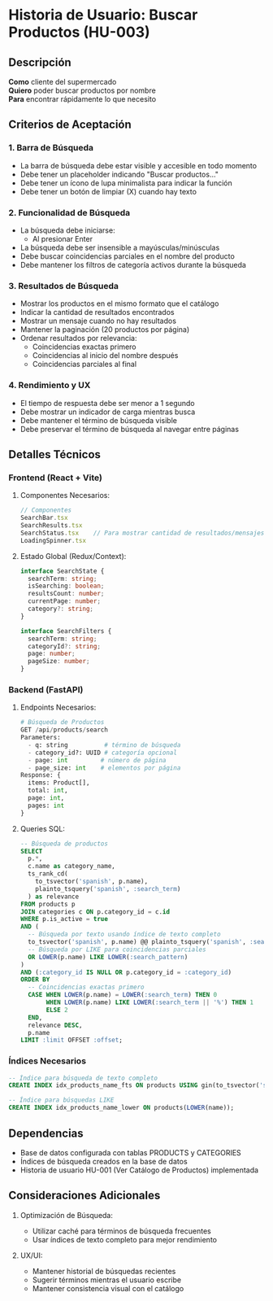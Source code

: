 # Historia de Usuario: Buscar Productos (HU-003)

## Descripción
**Como** cliente del supermercado  
**Quiero** poder buscar productos por nombre  
**Para** encontrar rápidamente lo que necesito

## Criterios de Aceptación

### 1. Barra de Búsqueda
- La barra de búsqueda debe estar visible y accesible en todo momento
- Debe tener un placeholder indicando "Buscar productos..."
- Debe tener un ícono de lupa minimalista para indicar la función
- Debe tener un botón de limpiar (X) cuando hay texto

### 2. Funcionalidad de Búsqueda
- La búsqueda debe iniciarse:
  - Al presionar Enter
- La búsqueda debe ser insensible a mayúsculas/minúsculas
- Debe buscar coincidencias parciales en el nombre del producto
- Debe mantener los filtros de categoría activos durante la búsqueda

### 3. Resultados de Búsqueda
- Mostrar los productos en el mismo formato que el catálogo
- Indicar la cantidad de resultados encontrados
- Mostrar un mensaje cuando no hay resultados
- Mantener la paginación (20 productos por página)
- Ordenar resultados por relevancia:
  - Coincidencias exactas primero
  - Coincidencias al inicio del nombre después
  - Coincidencias parciales al final

### 4. Rendimiento y UX
- El tiempo de respuesta debe ser menor a 1 segundo
- Debe mostrar un indicador de carga mientras busca
- Debe mantener el término de búsqueda visible
- Debe preservar el término de búsqueda al navegar entre páginas

## Detalles Técnicos

### Frontend (React + Vite)
1. Componentes Necesarios:
   ```typescript
   // Componentes
   SearchBar.tsx
   SearchResults.tsx
   SearchStatus.tsx    // Para mostrar cantidad de resultados/mensajes
   LoadingSpinner.tsx
   ```

2. Estado Global (Redux/Context):
   ```typescript
   interface SearchState {
     searchTerm: string;
     isSearching: boolean;
     resultsCount: number;
     currentPage: number;
     category?: string;
   }

   interface SearchFilters {
     searchTerm: string;
     categoryId?: string;
     page: number;
     pageSize: number;
   }
   ```

### Backend (FastAPI)
1. Endpoints Necesarios:
   ```python
   # Búsqueda de Productos
   GET /api/products/search
   Parameters:
     - q: string          # término de búsqueda
     - category_id?: UUID # categoría opcional
     - page: int         # número de página
     - page_size: int    # elementos por página
   Response: {
     items: Product[],
     total: int,
     page: int,
     pages: int
   }
   ```

2. Queries SQL:
   ```sql
   -- Búsqueda de productos
   SELECT 
     p.*,
     c.name as category_name,
     ts_rank_cd(
       to_tsvector('spanish', p.name),
       plainto_tsquery('spanish', :search_term)
     ) as relevance
   FROM products p
   JOIN categories c ON p.category_id = c.id
   WHERE p.is_active = true
   AND (
     -- Búsqueda por texto usando índice de texto completo
     to_tsvector('spanish', p.name) @@ plainto_tsquery('spanish', :search_term)
     -- Búsqueda por LIKE para coincidencias parciales
     OR LOWER(p.name) LIKE LOWER(:search_pattern)
   )
   AND (:category_id IS NULL OR p.category_id = :category_id)
   ORDER BY
     -- Coincidencias exactas primero
     CASE WHEN LOWER(p.name) = LOWER(:search_term) THEN 0
          WHEN LOWER(p.name) LIKE LOWER(:search_term || '%') THEN 1
          ELSE 2
     END,
     relevance DESC,
     p.name
   LIMIT :limit OFFSET :offset;
   ```

### Índices Necesarios
```sql
-- Índice para búsqueda de texto completo
CREATE INDEX idx_products_name_fts ON products USING gin(to_tsvector('spanish', name));

-- Índice para búsquedas LIKE
CREATE INDEX idx_products_name_lower ON products(LOWER(name));
```

## Dependencias
- Base de datos configurada con tablas PRODUCTS y CATEGORIES
- Índices de búsqueda creados en la base de datos
- Historia de usuario HU-001 (Ver Catálogo de Productos) implementada

## Consideraciones Adicionales
1. Optimización de Búsqueda:
   - Utilizar caché para términos de búsqueda frecuentes
   - Usar índices de texto completo para mejor rendimiento

2. UX/UI:
   - Mantener historial de búsquedas recientes
   - Sugerir términos mientras el usuario escribe
   - Mantener consistencia visual con el catálogo